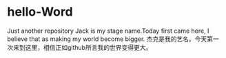 # hello-Word
Just another repository
Jack is my stage name.Today first came here, I believe that as making my world become bigger.
杰克是我的艺名。今天第一次来到这里，相信正如github所言我的世界变得更大。

